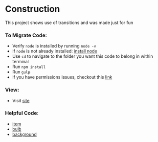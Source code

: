 # Construction

This project shows use of transitions and was made just for fun

### To Migrate Code:
-   Verify `node` is installed by running `node -v`
-   If `node` is not already installed: [install node](https://nodejs.org/en/)
-   Use `cd` to navigate to the folder you want this code to belong in within terminal
-   Run `npm install`
-   Run `gulp`
-   If you have permissions issues, checkout this [link](https://stackoverflow.com/questions/50258901/cannot-find-module-gulp-sass)

### View:
- Visit [site](https://headieh.github.io/construction/)

### Helpful Code:
-   [item](https://codepen.io/idur/pen/qEBZPE)
-   [bulb](https://css-tricks.com/css-animation-tricks/)
-   [background](https://codepen.io/subz/pen/GgPrJP)
